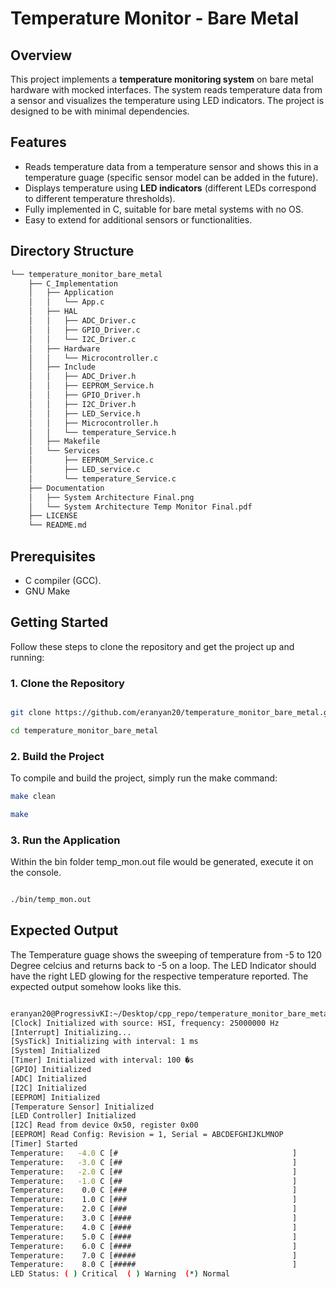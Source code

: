 # Temperature Monitor - Bare Metal

## Overview
This project implements a **temperature monitoring system** on bare metal hardware with mocked interfaces. The system reads temperature data from a sensor and visualizes the temperature using LED indicators. The project is designed to be with minimal dependencies.

## Features
- Reads temperature data from a temperature sensor and shows this in a temperature guage (specific sensor model can be added in the future).
- Displays temperature using **LED indicators** (different LEDs correspond to different temperature thresholds).
- Fully implemented in C, suitable for bare metal systems with no OS.
- Easy to extend for additional sensors or functionalities.

## Directory Structure
```bash
└── temperature_monitor_bare_metal
    ├── C_Implementation
    │   ├── Application
    │   │   └── App.c
    │   ├── HAL
    │   │   ├── ADC_Driver.c
    │   │   ├── GPIO_Driver.c
    │   │   └── I2C_Driver.c
    │   ├── Hardware
    │   │   └── Microcontroller.c
    │   ├── Include
    │   │   ├── ADC_Driver.h
    │   │   ├── EEPROM_Service.h
    │   │   ├── GPIO_Driver.h
    │   │   ├── I2C_Driver.h
    │   │   ├── LED_Service.h
    │   │   ├── Microcontroller.h
    │   │   └── temperature_Service.h
    │   ├── Makefile
    │   └── Services
    │       ├── EEPROM_Service.c
    │       ├── LED_service.c
    │       └── temperature_Service.c
    ├── Documentation
    │   ├── System Architecture Final.png
    │   └── System Architecture Temp Monitor Final.pdf
    ├── LICENSE
    └── README.md

```

## Prerequisites
- C compiler (GCC).
- GNU Make

## Getting Started

Follow these steps to clone the repository and get the project up and running:

### 1. Clone the Repository
```bash

git clone https://github.com/eranyan20/temperature_monitor_bare_metal.git

cd temperature_monitor_bare_metal
```
### 2. Build the Project
To compile and build the project, simply run the make command:
```bash
make clean

make
```

### 3. Run the Application
Within the bin folder temp_mon.out file would be generated, execute it on the console.
```bash

./bin/temp_mon.out
```
## Expected Output
The Temperature guage shows the sweeping of temperature from -5 to 120 Degree celcius and returns back to -5 on a loop.
The LED Indicator should have the right LED glowing for the respective temperature reported. The expected output somehow looks like this.

```bash

eranyan20@ProgressivKI:~/Desktop/cpp_repo/temperature_monitor_bare_metal/C_Implementation/bin$ ./temp_mon.out 
[Clock] Initialized with source: HSI, frequency: 25000000 Hz
[Interrupt] Initializing...
[SysTick] Initializing with interval: 1 ms
[System] Initialized
[Timer] Initialized with interval: 100 �s
[GPIO] Initialized
[ADC] Initialized
[I2C] Initialized
[EEPROM] Initialized
[Temperature Sensor] Initialized
[LED Controller] Initialized
[I2C] Read from device 0x50, register 0x00
[EEPROM] Read Config: Revision = 1, Serial = ABCDEFGHIJKLMNOP
[Timer] Started
Temperature:   -4.0 C [#                                       ]       
Temperature:   -3.0 C [##                                      ]       
Temperature:   -2.0 C [##                                      ]       
Temperature:   -1.0 C [##                                      ]       
Temperature:    0.0 C [###                                     ]       
Temperature:    1.0 C [###                                     ]       
Temperature:    2.0 C [###                                     ]       
Temperature:    3.0 C [####                                    ]       
Temperature:    4.0 C [####                                    ]       
Temperature:    5.0 C [####                                    ]       
Temperature:    6.0 C [####                                    ]       
Temperature:    7.0 C [#####                                   ]       
Temperature:    8.0 C [#####                                   ]       
LED Status: ( ) Critical  ( ) Warning  (*) Normal

```
